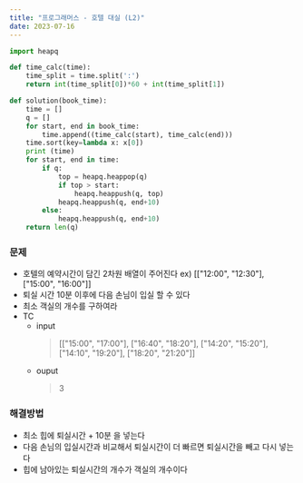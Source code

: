 ```yaml
---
title: "프로그래머스 - 호텔 대실 (L2)"
date: 2023-07-16
---
```


```python
import heapq

def time_calc(time):
    time_split = time.split(':')
    return int(time_split[0])*60 + int(time_split[1])

def solution(book_time):
    time = []
    q = []
    for start, end in book_time:
        time.append((time_calc(start), time_calc(end)))
    time.sort(key=lambda x: x[0])
    print (time)
    for start, end in time:
        if q:
            top = heapq.heappop(q)
            if top > start:
                heapq.heappush(q, top)
            heapq.heappush(q, end+10)
        else:
            heapq.heappush(q, end+10)
    return len(q)
```

### 문제

- 호텔의 예약시간이 담긴 2차원 배열이 주어진다 ex) [["12:00", "12:30"], ["15:00", "16:00"]]
- 퇴실 시간 10분 이후에 다음 손님이 입실 할 수 있다
- 최소 객실의 개수를 구하여라
- TC
  - input
    > [["15:00", "17:00"], ["16:40", "18:20"], ["14:20", "15:20"], ["14:10", "19:20"], ["18:20", "21:20"]]
  - ouput
    > 3

### 해결방법

- 최소 힙에 퇴실시간 + 10분 을 넣는다
- 다음 손님의 입실시간과 비교해서 퇴실시간이 더 빠르면 퇴실시간을 빼고 다시 넣는다
- 힙에 남아있는 퇴실시간의 개수가 객실의 개수이다
